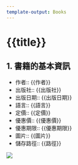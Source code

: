 ```yaml
---
template-output: Books
---
```


# {{title}}

## 1. 書籍的基本資訊

- 作者:: {{作者}} 
- 出版社:: {{出版社}} 
- 出版日期:: {{出版日期}} 
- 語言:: {{語言}} 
- 定價:: {{定價}} 
- 優惠價:: {{優惠價}} 
- 優惠期限:: {{優惠期限}}
- 圖片:: {{圖片}}
- 儲存路徑:: {{路徑}}

![]({{圖片}})